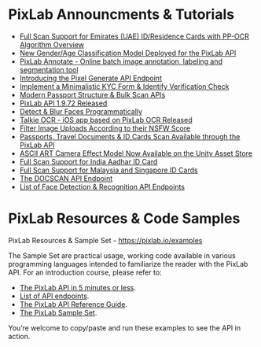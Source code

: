 # PixLab Announcments & Tutorials
* [Full Scan Support for Emirates (UAE) ID/Residence Cards with PP-OCR Algorithm Overview](https://blog.pixlab.io/2021/10/document-scan-support-for-united-arab-emirates-uae-id-residence-cards)
* [New Gender/Age Classification Model Deployed for the PixLab API](https://blog.pixlab.io/2021/09/new-gender-age-detection-model-deployed)
* [PixLab Annotate - Online batch image annotation, labeling and segmentation tool](https://annotate.pixlab.io/)
* [Introducing the Pixel Generate API Endpoint](https://blog.pixlab.io/2021/02/introducing-the-pixel-generate-api-endpoint)
* [Implement a Minimalistic KYC Form & Identify Verification Check](https://dev.to/unqlite_db/implement-a-minimalistic-kyc-form-identify-verification-check-36f5)
* [Modern Passport Structure & Bulk Scan APIs](https://blog.pixlab.io/2020/11/modern-passports-structure-bulk-scan-apis)
* [PixLab API 1.9.72 Released](https://blog.pixlab.io/2020/08/pixlab-api-1972-released)
* [Detect & Blur Faces Programmatically](https://dzone.com/articles/detect-and-blur-faces-programmatically)
* [Talkie OCR - iOS app based on PixLab OCR Released](https://blog.pixlab.io/2020/10/talkie-ocr-image-to-speech-now-on-the-app-store)
* [Filter Image Uploads According to their NSFW Score ](https://dev.to/unqlite_db/filter-image-uploads-according-to-their-nsfw-score-15be)
* [Passports, Travel Documents & ID Cards Scan Available through the PixLab API](https://blog.pixlab.io/2020/06/passport-docscan-api-endpoint)
* [ASCII ART Camera Effect Model Now Available on the Unity Asset Store](https://blog.pixlab.io/2020/05/ascii-art-camera-effect-model-now-available-in-the-unity-asset-store)
* [Full Scan Support for India Aadhar ID Card](https://blog.pixlab.io/2020/03/full-scan-support-for-india-aadhar-id-card)
* [Full Scan Support for Malaysia and Singapore ID Cards](https://blog.pixlab.io/2019/11/docscan-api-endpoint-support-id-cards-passports)
* [The DOCSCAN API Endpoint](https://pixlab.io/cmd?id=docscan)
* [List of Face Detection & Recognition API Endpoints](https://blog.pixlab.io/2018/01/face-detection-landmarks-recognition-endpoints)
# PixLab Resources & Code Samples
PixLab Resources &amp; Sample Set - https://pixlab.io/examples

The Sample Set are practical usage, working code available in various programming languages intended to familiarize the reader with the PixLab API.
For an introduction course, please refer to:
* [The PixLab API in 5 minutes or less](https://pixlab.io/start).
* [List of API endpoints](https://pixlab.io/api).
* [The PixLab API Reference Guide](https://pixlab.io/cmdls).
* [The PixLab Sample Set](https://pixlab.io/examples).

You’re welcome to copy/paste and run these examples to see the API in action.
